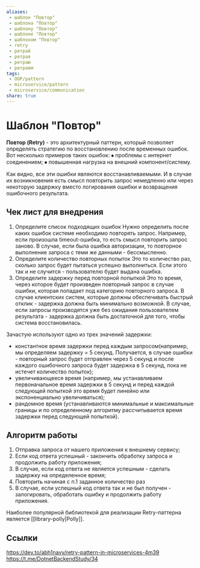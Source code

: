 ```yaml
---
aliases:
 - шаблон "Повтор"
 - шаблона "Повтор"
 - шаблону "Повтор"
 - шаблоне "Повтор"
 - шаблоном "Повтор"
 - retry
 - ретрай
 - ретрая
 - ретраю
 - ретраем
tags: 
 - OOP/pattern
 - microservice/pattern
 - microservice/communication
share: true
---
```

# Шаблон "Повтор"
**Повтор (Retry)** - это архитектурный паттерн, который позволяет определять стратегию по восстановлению после временных ошибок.
Вот несколько примеров таких ошибок:
⦁ проблемы с интернет соединением;
⦁ повышенная нагрузка на внешний компонент/систему.

Как видно, все эти ошибки являются восстанавливаемыми. И в случае их возникновения есть смысл повторить запрос немедленно или через некоторую задержку вместо логирования ошибки и возвращения ошибочного результата.

## Чек лист для внедрения
1. Определите список подходящих ошибок
	Нужно определить после каких ошибок системе необходимо повторять запрос. Например, если произошла timeout-ошибка, то есть смысл повторить запрос заново. В случае, если была ошибка авторизации, то повторное выполнение запроса с теми же данными - бессмысленно.
1. Определите количество повторных попыток
	Это то количество раз, сколько запрос будет пытаться успешно выполниться. Если этого так и не случится - пользователю будет выдана ошибка.
1. Определите задержку перед повторной попыткой
	Это то время, через которое будет произведен повторный запрос в случае ошибки, которая попадает под категорию повторного запроса. В случае клиентских систем, которые должны обеспечивать быстрый отклик - задержка должна быть минимально возможной. В случае, если запросы производятся уже без ожидания пользователем результата - задержка должна быть достаточной для того, чтобы система восстановилась.

Зачастую используют одно из трех значений задержки:
- константное время задержки перед каждым запросом(например, мы определяем задержку = 5 секунд. Получается, в случае ошибки - повторный запрос будет отправлен через 5 секунд и после каждого ошибочного запроса будет задержка в 5 секунд, пока не истечет количество попыток);
- увеличивающееся время (например, мы устанавливаем первоначальное время задержки в 5 секунд и перед каждой следующей попыткой это время будет линейно или экспоненциально увеличиваться);
- рандомное время (устанавливаются минимальные и максимальные границы и по определенному алгоритму рассчитывается время задержки перед следующей попыткой).

## Алгоритм работы
1. Отправка запроса от нашего приложения к внешнему сервису;
2. Если код ответа успешный - закончить обработку запроса и продолжить работу приложения;
3. В случае, если код ответа не является успешным - сделать задержку на определенное время;
4. Повторить начиная с п.1 заданное количество раз
5. В случае, если успешный код ответа так и не был получен - залогировать, обработать ошибку и продолжить работу приложения.

Наиболее популярной библиотекой для реализации Retry-паттерна является [[library-polly|Polly]].

## Ссылки
https://dev.to/abh1navv/retry-pattern-in-microservices-4m39
https://t.me/DotnetBackendStudy/34